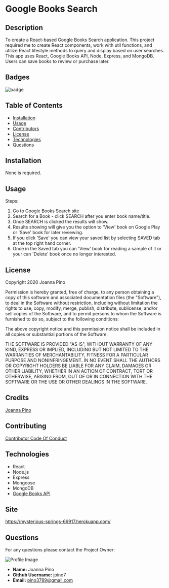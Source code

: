 
# Google Books Search

## Description
To create a React-based Google Books Search application. This project required me to create React components, work with util functions, and utilize React lifestyle methods to query and display based on user searches. This app uses React, Google Books API, Node, Express, and MongoDB. Users can save books to review or purchase later. 

## Badges
![badge](https://img.shields.io/github/languages/top/jpino7/GoogleBooksSearch)

## Table of Contents
- [Installation](#installation)
- [Usage](#usage)
- [Contributors](#contributing)
- [License](#license)
- [Technologies](#technologies)
- [Questions](#questions)

## Installation
None is required.

## Usage

Steps:

1. Go to Google Books Search site
2. Search for a Book - click SEARCH after you enter book name/title.
3. Once SEARCH is clicked the results will show.
4. Results showing will give you the option to 'View' book on Google Play or 'Save' book for later reviewing.
5. If you click 'Save' you can view your saved list by selecting SAVED tab at the top right hand corner.
6. Once in the Saved tab you can 'View' book for reading a sample of it or your can 'Delete' book once no longer interested. 


## License

Copyright 2020 Joanna Pino

Permission is hereby granted, free of charge, to any person obtaining a copy of this software and associated documentation files (the "Software"), to deal in the Software without restriction, including without limitation the rights to use, copy, modify, merge, publish, distribute, sublicense, and/or sell copies of the Software, and to permit persons to whom the Software is furnished to do so, subject to the following conditions:

The above copyright notice and this permission notice shall be included in all copies or substantial portions of the Software.

THE SOFTWARE IS PROVIDED "AS IS", WITHOUT WARRANTY OF ANY KIND, EXPRESS OR IMPLIED, INCLUDING BUT NOT LIMITED TO THE WARRANTIES OF MERCHANTABILITY, FITNESS FOR A PARTICULAR PURPOSE AND NONINFRINGEMENT. IN NO EVENT SHALL THE AUTHORS OR COPYRIGHT HOLDERS BE LIABLE FOR ANY CLAIM, DAMAGES OR OTHER LIABILITY, WHETHER IN AN ACTION OF CONTRACT, TORT OR OTHERWISE, ARISING FROM, OUT OF OR IN CONNECTION WITH THE SOFTWARE OR THE USE OR OTHER DEALINGS IN THE SOFTWARE.

## Credits
[Joanna Pino](https://github.com/jpino7)

## Contributing
[Contributor Code Of Conduct](https://www.contributor-covenant.org/version/2/0/code_of_conduct/)

## Technologies

- React
- Node.js
- Express
- Mongoose
- MongoDB
- [Google Books API](https://developers.google.com/books)

## Site
https://mysterious-springs-66917.herokuapp.com/

## Questions
For any questions please contact the Project Owner: 

![Profile Image](https://avatars3.githubusercontent.com/u/59301610?v=4)

- **Name:** Joanna Pino
- **Github Username:** jpino7
- **Email:** pino3789@gmail.com
